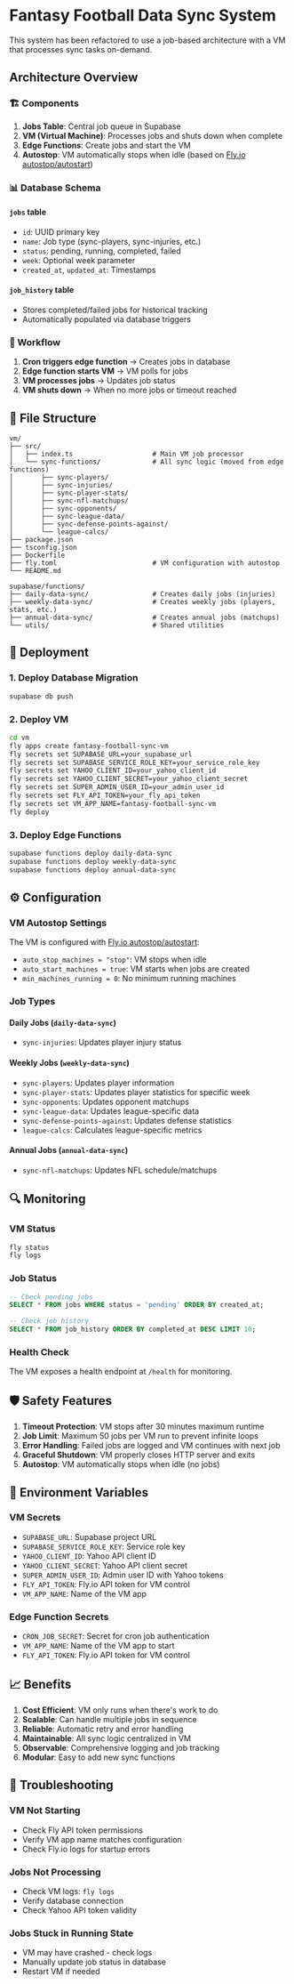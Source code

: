 # Fantasy Football Data Sync System

This system has been refactored to use a job-based architecture with a VM that processes sync tasks on-demand.

## Architecture Overview

### 🏗️ Components

1. **Jobs Table**: Central job queue in Supabase
2. **VM (Virtual Machine)**: Processes jobs and shuts down when complete
3. **Edge Functions**: Create jobs and start the VM
4. **Autostop**: VM automatically stops when idle (based on [Fly.io autostop/autostart](https://fly.io/docs/launch/autostop-autostart/))

### 📊 Database Schema

#### `jobs` table

- `id`: UUID primary key
- `name`: Job type (sync-players, sync-injuries, etc.)
- `status`: pending, running, completed, failed
- `week`: Optional week parameter
- `created_at`, `updated_at`: Timestamps

#### `job_history` table

- Stores completed/failed jobs for historical tracking
- Automatically populated via database triggers

### 🔄 Workflow

1. **Cron triggers edge function** → Creates jobs in database
2. **Edge function starts VM** → VM polls for jobs
3. **VM processes jobs** → Updates job status
4. **VM shuts down** → When no more jobs or timeout reached

## 📁 File Structure

```
vm/
├── src/
│   ├── index.ts                    # Main VM job processor
│   └── sync-functions/             # All sync logic (moved from edge functions)
│       ├── sync-players/
│       ├── sync-injuries/
│       ├── sync-player-stats/
│       ├── sync-nfl-matchups/
│       ├── sync-opponents/
│       ├── sync-league-data/
│       ├── sync-defense-points-against/
│       └── league-calcs/
├── package.json
├── tsconfig.json
├── Dockerfile
├── fly.toml                        # VM configuration with autostop
└── README.md

supabase/functions/
├── daily-data-sync/                # Creates daily jobs (injuries)
├── weekly-data-sync/               # Creates weekly jobs (players, stats, etc.)
├── annual-data-sync/               # Creates annual jobs (matchups)
└── utils/                          # Shared utilities
```

## 🚀 Deployment

### 1. Deploy Database Migration

```bash
supabase db push
```

### 2. Deploy VM

```bash
cd vm
fly apps create fantasy-football-sync-vm
fly secrets set SUPABASE_URL=your_supabase_url
fly secrets set SUPABASE_SERVICE_ROLE_KEY=your_service_role_key
fly secrets set YAHOO_CLIENT_ID=your_yahoo_client_id
fly secrets set YAHOO_CLIENT_SECRET=your_yahoo_client_secret
fly secrets set SUPER_ADMIN_USER_ID=your_admin_user_id
fly secrets set FLY_API_TOKEN=your_fly_api_token
fly secrets set VM_APP_NAME=fantasy-football-sync-vm
fly deploy
```

### 3. Deploy Edge Functions

```bash
supabase functions deploy daily-data-sync
supabase functions deploy weekly-data-sync
supabase functions deploy annual-data-sync
```

## ⚙️ Configuration

### VM Autostop Settings

The VM is configured with [Fly.io autostop/autostart](https://fly.io/docs/launch/autostop-autostart/):

- `auto_stop_machines = "stop"`: VM stops when idle
- `auto_start_machines = true`: VM starts when jobs are created
- `min_machines_running = 0`: No minimum running machines

### Job Types

#### Daily Jobs (`daily-data-sync`)

- `sync-injuries`: Updates player injury status

#### Weekly Jobs (`weekly-data-sync`)

- `sync-players`: Updates player information
- `sync-player-stats`: Updates player statistics for specific week
- `sync-opponents`: Updates opponent matchups
- `sync-league-data`: Updates league-specific data
- `sync-defense-points-against`: Updates defense statistics
- `league-calcs`: Calculates league-specific metrics

#### Annual Jobs (`annual-data-sync`)

- `sync-nfl-matchups`: Updates NFL schedule/matchups

## 🔍 Monitoring

### VM Status

```bash
fly status
fly logs
```

### Job Status

```sql
-- Check pending jobs
SELECT * FROM jobs WHERE status = 'pending' ORDER BY created_at;

-- Check job history
SELECT * FROM job_history ORDER BY completed_at DESC LIMIT 10;
```

### Health Check

The VM exposes a health endpoint at `/health` for monitoring.

## 🛡️ Safety Features

1. **Timeout Protection**: VM stops after 30 minutes maximum runtime
2. **Job Limit**: Maximum 50 jobs per VM run to prevent infinite loops
3. **Error Handling**: Failed jobs are logged and VM continues with next job
4. **Graceful Shutdown**: VM properly closes HTTP server and exits
5. **Autostop**: VM automatically stops when idle (no jobs)

## 🔧 Environment Variables

### VM Secrets

- `SUPABASE_URL`: Supabase project URL
- `SUPABASE_SERVICE_ROLE_KEY`: Service role key
- `YAHOO_CLIENT_ID`: Yahoo API client ID
- `YAHOO_CLIENT_SECRET`: Yahoo API client secret
- `SUPER_ADMIN_USER_ID`: Admin user ID with Yahoo tokens
- `FLY_API_TOKEN`: Fly.io API token for VM control
- `VM_APP_NAME`: Name of the VM app

### Edge Function Secrets

- `CRON_JOB_SECRET`: Secret for cron job authentication
- `VM_APP_NAME`: Name of the VM app to start
- `FLY_API_TOKEN`: Fly.io API token for VM control

## 📈 Benefits

1. **Cost Efficient**: VM only runs when there's work to do
2. **Scalable**: Can handle multiple jobs in sequence
3. **Reliable**: Automatic retry and error handling
4. **Maintainable**: All sync logic centralized in VM
5. **Observable**: Comprehensive logging and job tracking
6. **Modular**: Easy to add new sync functions

## 🚨 Troubleshooting

### VM Not Starting

- Check Fly API token permissions
- Verify VM app name matches configuration
- Check Fly.io logs for startup errors

### Jobs Not Processing

- Check VM logs: `fly logs`
- Verify database connection
- Check Yahoo API token validity

### Jobs Stuck in Running State

- VM may have crashed - check logs
- Manually update job status in database
- Restart VM if needed
